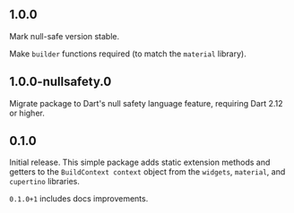 ## 1.0.0

Mark null-safe version stable.

Make `builder` functions required (to match the `material` library).

## 1.0.0-nullsafety.0

Migrate package to Dart's null safety language feature, requiring Dart 2.12 or higher.

## 0.1.0

Initial release. This simple package adds static extension methods and getters to the `BuildContext context` object from the `widgets`, `material`, and `cupertino` libraries.

`0.1.0+1` includes docs improvements.
